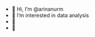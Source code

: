 - 👋 Hi, I’m @arinanurm
- 👀 I’m interested in data analysis
- 🌱 
- 💞

<!---
arinanurm/arinanurm is a ✨ special ✨ repository because its `README.md` (this file) appears on your GitHub profile.
You can click the Preview link to take a look at your changes.
--->

